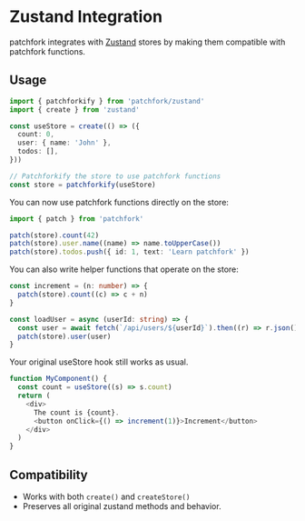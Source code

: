 # Zustand Integration

patchfork integrates with [Zustand](https://zustand-demo.pmnd.rs/) stores by making them compatible with patchfork functions.

## Usage

```typescript
import { patchforkify } from 'patchfork/zustand'
import { create } from 'zustand'

const useStore = create(() => ({
  count: 0,
  user: { name: 'John' },
  todos: [],
}))

// Patchforkify the store to use patchfork functions
const store = patchforkify(useStore)
```

You can now use patchfork functions directly on the store:

```typescript
import { patch } from 'patchfork'

patch(store).count(42)
patch(store).user.name((name) => name.toUpperCase())
patch(store).todos.push({ id: 1, text: 'Learn patchfork' })
```

You can also write helper functions that operate on the store:

```typescript
const increment = (n: number) => {
  patch(store).count((c) => c + n)
}

const loadUser = async (userId: string) => {
  const user = await fetch(`/api/users/${userId}`).then((r) => r.json())
  patch(store).user(user)
}
```

Your original useStore hook still works as usual.

```typescript
function MyComponent() {
  const count = useStore((s) => s.count)
  return (
    <div>
      The count is {count}.
      <button onClick={() => increment(1)}>Increment</button>
    </div>
  )
}
```

## Compatibility

- Works with both `create()` and `createStore()`
- Preserves all original zustand methods and behavior.

